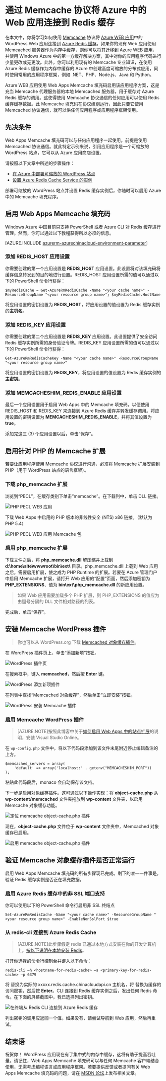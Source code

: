 <properties
   pageTitle="通过 Memcache 协议将 Azure 中的 Web 应用连接到 Redis 缓存"
   description="使用 Memcache 协议将 Azure App Service 中的 Web 应用连接到 Redis 缓存"
   services="app-service\web"
   documentationCenter="php"
   authors="SyntaxC4"
   manager="wpickett"
   editor="riande"/>

<tags
   ms.service="app-service-web"
   ms.date="09/16/2015"
   wacn.date="01/21/2016"/>

# 通过 Memcache 协议将 Azure 中的 Web 应用连接到 Redis 缓存

在本文中，你将学习如何使用 [Memcache][13] 协议将 [Azure WEB 应用](/documentation/services/web-sites/)中的 WordPress Web 应用连接到 [Azure Redis 缓存][12]。如果你的现有 Web 应用使用 Memcached 服务器作为内存中缓存，则你可以将其迁移到 Azure WEB 应用，并使用 Windows Azure 中的第一方缓存解决方案，其中对你的应用程序代码进行少量更改或无更改。此外，你可以利用现有的 Memcache 专业知识，在使用 Azure Redis 缓存作为内存中缓存的 Azure 中创建高度可缩放的分布式应用，同时使用常用的应用程序框架，例如 .NET、PHP、Node.js、Java 和 Python。

Azure WEB 应用使用 Web Apps Memcache 填充码启用该应用程序方案，这是充当 Memcache 代理服务器的本地 Memcached 服务器，用于缓存对 Azure Redis 缓存的调用。这使得使用 Memcache 协议通信的任何应用可以使用 Redis 缓存缓存数据。此 Memcache 填充码在协议级别运行，因此只要它使用 Memcached 协议通信，就可以供任何应用程序或应用程序框架使用。

## 先决条件

Web Apps Memcache 填充码可以与任何应用程序一起使用，前提是使用 Memcached 协议通信。就此特定示例来说，引用应用程序是一个可缩放的 WordPress 站点，它可以从 Azure 应用商店设置。

请按照以下文章中所述的步骤操作：

* [在 Azure 中部署可缩放的 WordPress 站点][0]
* [设置 Azure Redis Cache Service 的实例][1]

部署可缩放的 WordPress 站点并设置 Redis 缓存实例后，你随时可以启用 Azure 中的 Memcache 填充程序。

## 启用 Web Apps Memcache 填充码

Windows Azure 中国目前只支持 PowerShell 或者 Azure CLI 对 Redis 缓存进行管理。然而，你可以通过以下教程获得所以必须的信息。

[AZURE.INCLUDE [azurerm-azurechinacloud-environment-parameter](../includes/azurerm-azurechinacloud-environment-parameter.md)]

### 添加 REDIS\_HOST 应用设置

你需要创建的第一个应用设置是 **REDIS\_HOST** 应用设置。此设置将对该填充码将缓存信息转发到的目的地进行设置。REDIS\_HOST 应用设置所需的值可以通过以下的 PowerShell 命令行获得：

	$myRedisCache = Get-AzureRmRedisCache -Name "<your cache name>" -ResourceGroupName "<your resource group name>"; $myRedisCache.HostName

将应用设置的密钥设置为 **REDIS\_HOST**，将应用设置的值设置为 Redis 缓存实例的**主机名**。

### 添加 REDIS\_KEY 应用设置

你需要创建的第二个应用设置是 **REDIS\_KEY** 应用设置。此设置提供了安全访问 Redis 缓存实例所需的身份验证令牌。REDIS\_KEY 应用设置所需的值可以通过以下的 PowerShell 命令行获得：

	Get-AzureRmRedisCacheKey -Name "<your cache name>" -ResourceGroupName "<your resource group name>"

将应用设置的密钥设置为 **REDIS\_KEY**，将应用设置的值设置为 Redis 缓存实例的**主密钥**。


### 添加 MEMCACHESHIM\_REDIS\_ENABLE 应用设置

最后一个应用设置用于启用 Web Apps 中的 Memcache 填充码，以便使用 REDIS\_HOST 和 REDIS\_KEY 来连接到 Azure Redis 缓存并转发缓存调用。将应用设置的密钥设置为 **MEMCACHESHIM\_REDIS\_ENABLE**，并将其值设置为 **true**。

添加完这三 (3) 个应用设置以后，单击“保存”。

## 启用针对 PHP 的 Memcache 扩展

若要让应用程序使用 Memcache 协议进行沟通，必须将 Memcache 扩展安装到 PHP（用于 WordPress 站点的语言框架）。

### 下载 php\_memcache 扩展

浏览到“PECL”，在缓存类别下单击“memcache”。[][6][][7]在下载列中，单击 DLL 链接。

![PHP PECL WEB 应用](./media/web-sites-connect-to-redis-using-memcache-protocol/7-php-pecl-website.png)

下载 Web Apps 中启用的 PHP 版本的非线性安全 (NTS) x86 链接。（默认为 PHP 5.4）

![PHP PECL WEB 应用 Memcache 包](./media/web-sites-connect-to-redis-using-memcache-protocol/8-php-pecl-memcache-package.png)

### 启用 php\_memcache 扩展

下载文件之后，将 **php\_memcache.dll** 解压缩并上载到 **d:\\home\\site\\wwwroot\\bin\\ext\\** 目录。php\_memcache.dll 上载到 Web 应用之后，需要启用扩展，使之成为 PHP Runtime 的扩展。若要在 Azure 管理门户中启用 Memcache 扩展，请打开 Web 应用的“配置”页面，然后添加密钥为 **PHP\_EXTENSIONS**、值为 **bin\\ext\\php\_memcache.dll** 的新应用设置。

> 如果 Web 应用需要加载多个 PHP 扩展，则 PHP\_EXTENSIONS 的值应为由逗号分隔的 DLL 文件相对路径的列表。

完成后，单击“保存”。

## 安装 Memcache WordPress 插件

> 你也可以从 WordPress.org 下载 [Memcached 对象缓存插件](https://wordpress.org/plugins/memcached/)。

在 WordPress 插件页上，单击“添加新项”按钮。

![WordPress 插件页](./media/web-sites-connect-to-redis-using-memcache-protocol/10-wordpress-plugin.png)

在搜索框中，键入 **memcached**，然后按 **Enter** 键。

![WordPress 添加新项插件](./media/web-sites-connect-to-redis-using-memcache-protocol/11-wordpress-add-new-plugin.png)

在列表中查找“Memcached 对象缓存”，然后单击“立即安装”按钮。

![WordPress 安装 Memcache 插件](./media/web-sites-connect-to-redis-using-memcache-protocol/12-wordpress-install-memcache-plugin.png)

### 启用 Memcache WordPress 插件

>[AZURE.NOTE]按照此博客中关于[如何启用 Web Apps 中的站点扩展][8]的说明，安装 Visual Studio Online。

在 `wp-config.php` 文件中，将以下代码段添加到该文件末尾附近停止编辑备注的上方。


	$memcached_servers = array(
		'default' => array('localhost:' . getenv("MEMCACHESHIM_PORT"))
	);


粘贴此代码段后，monaco 会自动保存该文档。

下一步是启用对象缓存插件。这可通过以下操作实现：将 **object-cache.php** 从 **wp-content/memcached** 文件夹拖放到 **wp-content** 文件夹，以启用 Memcache 对象缓存功能。

![定位 memcache object-cache.php 插件](./media/web-sites-connect-to-redis-using-memcache-protocol/13-locate-memcache-object-cache-plugin.png)

现在，**object-cache.php** 文件位于 **wp-content** 文件夹中，Memcached 对象缓存已启用。

![启用 memcache object-cache.php 插件](./media/web-sites-connect-to-redis-using-memcache-protocol/14-enable-memcache-object-cache-plugin.png)

## 验证 Memcache 对象缓存插件是否正常运行

启用 Web Apps Memcache 填充码的所有步骤现已完成。剩下的唯一一件事是，验证 Redis 缓存实例是否正在填充数据。

### 启用 Azure Redis 缓存中的非 SSL 端口支持

你可以使用以下的 PowerShell 命令行启用非 SSL 终结点

	Set-AzureRmRedisCache -Name "<your cache name>" -ResourceGroupName "<your resource group name>" -EnableNonSslPort $true

### 从 redis-cli 连接到 Azure Redis Cache

>[AZURE.NOTE]此步骤假定 redis 已通过本地方式安装在你的开发计算机上。[按以下说明在本地安装 Redis][9]。

打开你选择的命令行控制台并键入以下命令：


	redis-cli –h <hostname-for-redis-cache> –a <primary-key-for-redis-cache> –p 6379


将 **<hostname-for-redis-cache>** 替换为实际的 xxxxx.redis.cache.chinacloudapi.cn 主机名，将 **<primary-key-for-redis-cache>** 替换为缓存的访问密钥，然后按 **Enter**。CLI 连接到 Redis 缓存实例之后，发出任何 Redis 命令。在下面的屏幕截图中，我已选择列出密钥。

![在终端从 Redis CLI 连接到 Azure Redis 缓存](./media/web-sites-connect-to-redis-using-memcache-protocol/19-redis-cli-terminal.png)

列出密钥的调用应返回一个值。如果没有，请尝试导航到 Web 应用，然后再重试。

## 结束语

祝贺你！ WordPress 应用现在有了集中式的内存中缓存，这将有助于提高吞吐量。请记住，Web Apps Memcache 填充码可以与任何 Memcache 客户端结合使用，无需考虑编程语言或应用程序框架。若要提供反馈或者提问有关 Web Apps Memcache 填充码的问题，请在 [MSDN 论坛][10]上发布相关文章。

[0]: /documentation/articles/cache-dotnet-how-to-use-azure-redis-cache#create-a-cache
[1]: https://azure.microsoft.com/zh-cn/blog/how-to-host-a-scalable-and-optimized-wordpress-for-azure-in-minutes/
[2]: https://manage.windowsazure.cn
[3]: https://manage.windowsazure.cn
[4]: /documentation/articles/powershell-install-configure
[5]: #
[6]: http://pecl.php.net
[7]: http://pecl.php.net/package/memcache
[8]: http://blog.syntaxc4.net/post/2015/02/05/how-to-enable-a-site-extension-in-azure-websites.aspx
[9]: http://redis.io/download#installation
[10]: https://social.msdn.microsoft.com/Forums/zh-cn/home
[11]: http://stackoverflow.com/questions/tagged/azure-web-sites
[12]: /documentation/services/redis-cache
[13]: http://memcached.org
 

<!---HONumber=79-->